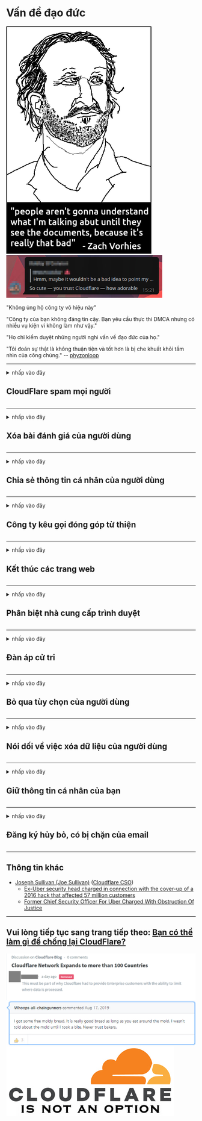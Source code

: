 # Vấn đề đạo đức

![](../image/itsreallythatbad.jpg)
![](../image/telegram/c81238387627b4bfd3dcd60f56d41626.jpg)

"Không ủng hộ công ty vô hiệu này"

"Công ty của bạn không đáng tin cậy. Bạn yêu cầu thực thi DMCA nhưng có nhiều vụ kiện vì không làm như vậy."

"Họ chỉ kiểm duyệt những người nghi vấn về đạo đức của họ."

"Tôi đoán sự thật là không thuận tiện và tốt hơn là bị che khuất khỏi tầm nhìn của công chúng."  -- [phyzonloop](https://twitter.com/phyzonloop)


---


<details>
<summary>nhấp vào đây

## CloudFlare spam mọi người
</summary>


Cloudflare đang gửi email spam đến những người dùng không phải Cloudflare.

- Chỉ gửi email cho những người đăng ký đã chọn tham gia
- Khi người dùng nói "dừng", sau đó ngừng gửi email

Nó đơn giản mà. Nhưng Cloudflare không quan tâm.
Cloudflare cho biết việc sử dụng dịch vụ của họ có thể ngăn chặn tất cả những kẻ gửi thư rác hoặc những kẻ tấn công.
Làm thế nào chúng ta có thể dừng Cloudflare mà không cần kích hoạt Cloudflare?


| 🖼 | 🖼 |
| --- | --- |
| ![](../image/cfspam01.jpg) | ![](../image/cfspam03.jpg) |
| ![](../image/cfspam02.jpg) | ![](../image/cfspambrittany.jpg)<br>![](../image/cfspamtwtr.jpg) |

</details>

---

<details>
<summary>nhấp vào đây

## Xóa bài đánh giá của người dùng
</summary>


Cloudflare kiểm duyệt đánh giá tiêu cực.
Nếu bạn đăng văn bản chống Cloudflare trên Twitter, bạn có cơ hội nhận được câu trả lời từ nhân viên Cloudflare với thông báo "Không, không phải".
Nếu bạn đăng một đánh giá tiêu cực trên bất kỳ trang web đánh giá nào, họ sẽ cố gắng kiểm duyệt nó.


| 🖼 | 🖼 |
| --- | --- |
| ![](../image/cfcenrev_01.jpg)<br>![](../image/cfcenrev_02.jpg) | ![](../image/cfcenrev_03.jpg) |

</details>

---

<details>
<summary>nhấp vào đây

## Chia sẻ thông tin cá nhân của người dùng
</summary>


Cloudflare có một vấn đề quấy rối lớn.
Cloudflare chia sẻ thông tin cá nhân của những người phàn nàn về các trang được lưu trữ.
Đôi khi họ yêu cầu bạn cung cấp ID thật của bạn.
Nếu bạn không muốn bị quấy rối, tấn công, đánh đập hoặc bị giết, bạn nên tránh xa các trang web Cloudflared.


| 🖼 | 🖼 |
| --- | --- |
| ![](../image/cfdox_what.jpg) | ![](../image/cfdox_swat.jpg) |
| ![](../image/cfdox_kill.jpg) | ![](../image/cfdox_threat.jpg) |
| ![](../image/cfdox_dox.jpg) | ![](../image/cfdox_ex1.jpg) |
| ![](../image/cfabuseform.jpg) | ![](../image/cfdox_ex2.jpg) |

</details>

---

<details>
<summary>nhấp vào đây

## Công ty kêu gọi đóng góp từ thiện
</summary>


CloudFlare đang yêu cầu đóng góp từ thiện.
Thật kinh hoàng khi một tập đoàn của Mỹ lại xin từ thiện cùng với các tổ chức phi lợi nhuận có lý do chính đáng.
Nếu bạn thích chặn người khác hoặc lãng phí thời gian của người khác, bạn có thể muốn đặt một số bánh pizza cho nhân viên Cloudflare.


![](../image/cfdonate.jpg)

</details>

---

<details>
<summary>nhấp vào đây

## Kết thúc các trang web
</summary>


Bạn sẽ làm gì nếu trang web của bạn đột ngột ngừng hoạt động?
Có báo cáo rằng Cloudflare đang âm thầm xóa cấu hình của người dùng hoặc dừng dịch vụ mà không có bất kỳ cảnh báo nào.
Chúng tôi khuyên bạn nên tìm nhà cung cấp tốt hơn.

![](../image/cftmnt.jpg)

</details>

---

<details>
<summary>nhấp vào đây

## Phân biệt nhà cung cấp trình duyệt
</summary>


CloudFlare ưu đãi những người sử dụng Firefox trong khi đối xử thù địch với những người dùng không sử dụng Tor-Browser thay vì Tor.
Người dùng Tor của những người từ chối thực thi javascript không miễn phí một cách hợp pháp cũng nhận được sự đối xử thù địch.
Sự bất bình đẳng về truy cập này là sự lạm dụng tính trung lập của mạng và lạm dụng quyền lực.

![](../image/browdifftbcx.gif)

- Trái: Trình duyệt Tor, Phải: Chrome. Địa chỉ IP giống nhau.

![](../image/browserdiff.jpg)

- Trái: Trình duyệt Tor đã tắt Javascript, Đã bật cookie
- Phải: Đã bật JavaScript của Chrome, Đã tắt cookie

![](../image/cfsiryoublocked.jpg)

- QuteBrowser (trình duyệt nhỏ) không có Tor (Clearnet IP)

![](../image/lynx_cloudflare.gif)

- Lynx


| ***Trình duyệt*** | ***Tiếp cận điều trị*** |
| --- | --- |
| Tor Browser (Javascript được kích hoạt) | được phép truy cập |
| Firefox (Javascript được kích hoạt) | truy cập xuống cấp |
| Chromium (Javascript được kích hoạt) | truy cập xuống cấp |
| Chromium or Firefox (Javascript bị vô hiệu hóa) | truy cập bị từ chối |
| Chromium or Firefox (Cookie bị vô hiệu hóa) | truy cập bị từ chối |
| QuteBrowser | truy cập bị từ chối |
| lynx | truy cập bị từ chối |
| w3m | truy cập bị từ chối |
| wget | truy cập bị từ chối |


Tại sao không sử dụng nút Âm thanh để giải quyết thử thách dễ dàng?

Có, có một nút âm thanh, nhưng nó luôn không hoạt động trên Tor.
Bạn sẽ nhận được thông báo này khi bạn nhấp vào nó:

```
Thử lại sau
Máy tính hoặc mạng của bạn có thể đang gửi các truy vấn tự động.
Để bảo vệ người dùng của mình, chúng tôi không thể xử lý yêu cầu của bạn ngay bây giờ.
Để biết thêm chi tiết, hãy truy cập trang trợ giúp của chúng tôi
```

</details>

---

<details>
<summary>nhấp vào đây

## Đàn áp cử tri
</summary>


Cử tri ở các tiểu bang Hoa Kỳ đăng ký bỏ phiếu cuối cùng thông qua trang web của thư ký tiểu bang tại tiểu bang nơi họ cư trú.
Các văn phòng thư ký tiểu bang do đảng Cộng hòa kiểm soát tham gia vào việc đàn áp cử tri bằng cách ủy quyền trang web của thư ký tiểu bang thông qua Cloudflare.
Sự đối xử thù địch của Cloudflare đối với người dùng Tor, vị trí MITM của nó như là một điểm giám sát toàn cầu tập trung và vai trò bất lợi của nó nói chung khiến các cử tri tiềm năng miễn cưỡng đăng ký.
Những người theo chủ nghĩa tự do đặc biệt có xu hướng coi trọng sự riêng tư.
Biểu mẫu đăng ký cử tri thu thập thông tin nhạy cảm về khuynh hướng chính trị của cử tri, địa chỉ thực tế cá nhân, số an sinh xã hội và ngày sinh.
Hầu hết các bang chỉ công bố công khai một tập hợp con của thông tin đó, nhưng Cloudflare sẽ thấy tất cả thông tin đó khi ai đó đăng ký bỏ phiếu.

Lưu ý rằng đăng ký giấy không phá vỡ Cloudflare vì thư ký của nhân viên nhập dữ liệu tiểu bang có thể sẽ sử dụng trang web Cloudflare để nhập dữ liệu.

| 🖼 | 🖼 |
| --- | --- |
| ![](../image/cfvotm_01.jpg) | ![](../image/cfvotm_02.jpg) |

- Change.org là một trang web nổi tiếng để thu thập phiếu bầu và hành động.
“mọi người ở khắp mọi nơi đang bắt đầu các chiến dịch, huy động những người ủng hộ và làm việc với những người ra quyết định để thúc đẩy các giải pháp.”
Thật không may, nhiều người không thể xem change.org do bộ lọc tích cực của Cloudflare.
Họ đang bị chặn ký vào bản kiến ​​nghị, do đó loại họ khỏi một quy trình dân chủ.
Sử dụng nền tảng không đám mây khác như OpenPetition giúp khắc phục sự cố.

| 🖼 | 🖼 |
| --- | --- |
| ![](../image/changeorgasn.jpg) | ![](../image/changeorgtor.jpg) |

- "Dự án Athen" của Cloudflare cung cấp bảo vệ miễn phí cấp doanh nghiệp cho các trang web bầu cử của tiểu bang và địa phương.
Họ nói rằng "cử tri của họ có thể truy cập thông tin bầu cử và đăng ký cử tri" nhưng đây là một lời nói dối vì nhiều người không thể duyệt qua trang web.

</details>

---

<details>
<summary>nhấp vào đây

## Bỏ qua tùy chọn của người dùng
</summary>


Nếu bạn chọn không tham gia điều gì đó, bạn sẽ không nhận được email nào về điều đó.
Cloudflare bỏ qua sở thích của người dùng và chia sẻ dữ liệu với các công ty bên thứ ba mà không có sự đồng ý của khách hàng.
Nếu bạn đang sử dụng gói miễn phí của họ, đôi khi họ gửi email cho bạn yêu cầu mua đăng ký hàng tháng.

![](../image/cfviopl_tp.jpg)

</details>

---

<details>
<summary>nhấp vào đây

## Nói dối về việc xóa dữ liệu của người dùng
</summary>


Theo blog của khách hàng cũ của cloudflare này, Cloudflare đang nói dối về việc xóa tài khoản.
Ngày nay, nhiều công ty giữ dữ liệu của bạn sau khi bạn đã đóng hoặc xóa tài khoản của mình.
Hầu hết các công ty tốt đều đề cập đến nó trong chính sách bảo mật của họ.
Cloudflare? Không.

```
2019-08-05 CloudFlare đã gửi cho tôi xác nhận rằng họ đã xóa tài khoản của tôi.
2019-10-02 Tôi đã nhận được email từ CloudFlare "vì tôi là khách hàng"
```

Cloudflare không biết về từ "loại bỏ".
Nếu nó thực sự bị xóa, tại sao khách hàng cũ này lại nhận được email?
Anh ấy cũng đề cập rằng chính sách bảo mật của Cloudflare không đề cập đến nó.

```
Chính sách bảo mật mới của họ không đề cập đến việc lưu giữ dữ liệu trong một năm.
```

![](../image/cfviopl_notdel.jpg)

Làm thế nào bạn có thể tin tưởng Cloudflare nếu chính sách bảo mật của họ là LỜI NÓI DỐI?

- [Hơn một năm trôi qua kể từ khi tôi hủy tài khoản Cloudflare của mình](https://shkspr.mobi/blog/2020/09/dont-trust-cloudflare-with-your-personal-data/)

</details>

---

<details>
<summary>nhấp vào đây

## Giữ thông tin cá nhân của bạn
</summary>


Xóa tài khoản Cloudflare là mức khó.

```
Gửi phiếu hỗ trợ bằng danh mục "Tài khoản",
và yêu cầu xóa tài khoản trong nội dung thư.
Bạn phải không có miền hoặc thẻ tín dụng nào được đính kèm với tài khoản của mình trước khi yêu cầu xóa.
```

Bạn sẽ nhận được email xác nhận này.

![](../image/cf_deleteandkeep.jpg)

"Chúng tôi đã bắt đầu xử lý yêu cầu xóa của bạn" nhưng "Chúng tôi sẽ tiếp tục lưu trữ thông tin cá nhân của bạn".

Bạn có thể "tin tưởng" vào điều này?


- Cách hủy tài khoản Cloudflare của bạn

1. Đăng nhập vào bảng điều khiển Cloudflare của bạn.
2. Xóa tất cả các vùng (miền) khỏi trang tổng quan của bạn.
3. Nhấp vào liên kết hỗ trợ.
4. Gửi một vé mới. Nói với họ rằng bạn muốn đóng tài khoản của mình.
5. Chờ vài ngày.
6. Nhân viên Cloudflare sẽ yêu cầu xác nhận của bạn và lý do tại sao bạn quyết định rời khỏi Cloudflare.
7. Gửi trả lời một lần nữa.
8. Chờ vài ngày.
9. Bạn sẽ nhận được thông báo: Chúng tôi đã xóa tài khoản của bạn thành công


</details>

---

<details>
<summary>nhấp vào đây

## Đăng ký hủy bỏ, có bị chặn của email
</summary>


Người dùng đã hủy đăng ký luồng của mình và bây giờ anh ta nhận được email nhắc nhở mỗi ngày để nhắc nhở anh ta về việc hủy đăng ký.
Không có nút hủy đăng ký. Làm thế nào để bạn thực hiện điểm dừng này?

![](../image/barrageemailcancelsubscription.jpg)

Cloudflare nói với người dùng này liên hệ với bộ phận hỗ trợ và yêu cầu tất cả nội dung của bạn bị xóa.

- [t](https://web.archive.org/web/20210412165334/https://twitter.com/JohnHaldson/status/1381651569247088650)

</details>

---

## Thông tin khác

- [Joseph Sullivan (Joe Sullivan)](../cloudflare_inc/cloudflare_members.md) ([Cloudflare CSO](https://twitter.com/eastdakota/status/1296522269313785862))
  - [Ex-Uber security head charged in connection with the cover-up of a 2016 hack that affected 57 million customers](https://www.businessinsider.com/uber-data-hack-security-head-joe-sullivan-charged-cover-up-2020-8)
  - [Former Chief Security Officer For Uber Charged With Obstruction Of Justice](https://www.justice.gov/usao-ndca/pr/former-chief-security-officer-uber-charged-obstruction-justice)


---


## Vui lòng tiếp tục sang trang tiếp theo:   [Bạn có thể làm gì để chống lại CloudFlare?](vi.action.md)

![](../image/censor_cloudflare_blogcomment.jpg)
![](../image/freemoldybread.jpg)
![](../image/cfisnotanoption.jpg)
